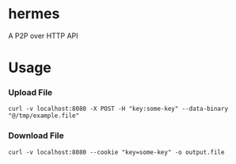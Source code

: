 # hermes
A P2P over HTTP API

# Usage

### Upload File
```
curl -v localhost:8080 -X POST -H "key:some-key" --data-binary "@/tmp/example.file"
````

### Download File
```
curl -v localhost:8080 --cookie "key=some-key" -o output.file
```
